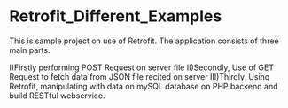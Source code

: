 # Retrofit_Different_Examples
This is sample project on use of Retrofit.
The application consists of three main parts.
  
  I)Firstly performing POST Request on server file
 II)Secondly, Use of GET Request to fetch data from JSON file recited on server
III)Thirdly, Using Retrofit, manipulating with data on mySQL database on PHP backend and build RESTful webservice. 
